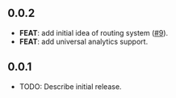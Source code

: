 ## 0.0.2

 - **FEAT**: add initial idea of routing system ([#9](https://github.com/devsoutinho/flutter-labs/issues/9)).
 - **FEAT**: add universal analytics support.

## 0.0.1

* TODO: Describe initial release.

